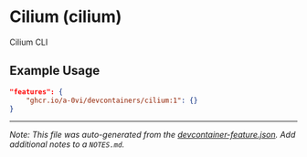 
# Cilium (cilium)

Cilium CLI

## Example Usage

```json
"features": {
    "ghcr.io/a-0vi/devcontainers/cilium:1": {}
}
```





---

_Note: This file was auto-generated from the [devcontainer-feature.json](https://github.com/a-0vi/devcontainers/blob/main/src/cilium/devcontainer-feature.json).  Add additional notes to a `NOTES.md`._
